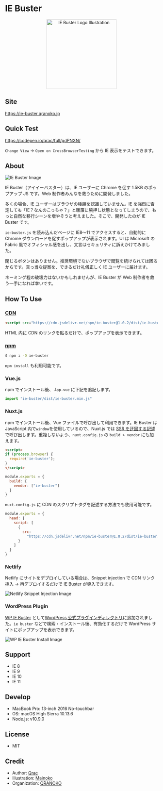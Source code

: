 # IE Buster

<p align="center">
  <img width="230" src="https://i.gyazo.com/a238286ee75bc88afb08abb435192bf1.png" alt="IE Buster Logo Illustration">
</p>

## Site

https://ie-buster.qranoko.jp

## Quick Test

https://codepen.io/qrac/full/gdPNXN/

`Change View` → `Open on CrossBrowserTesting` から IE 表示をテストできます。

## About

![IE Buster Image](https://i.gyazo.com/a8e2283b557bda08820bf938b9288546.png)

IE Buster（アイイーバスター）は、IE ユーザーに Chrome を促す 1.5KB のポップアップ JS です。Web 制作者みんなを救うために開発しました。

多くの場合、IE ユーザーはブラウザの種類を認識していません。IE を強烈に否定しても「IE？なんのこっちゃ？」と暖簾に腕押し状態となってしまうので、もっと自然な移行シーンを増やそうと考えました。そこで、開発したのが IE Buster です。

`ie-buster.js` を読み込んだページに IE8〜11 でアクセスすると、自動的に Chrome ダウンロードを促すポップアップが表示されます。UI は Microsoft の Fabric 風でオフィシャル感を出し、文言はセキュリティに訴えかけてみました。

閉じるボタンはありません。推奨環境でないブラウザで閲覧を続けられては困るからです。真っ当な提案を、できるだけ礼儀正しく IE ユーザーに届けます。

ネーミング程の破壊力はないかもしれませんが、IE Buster が Web 制作者を救う一手になれば幸いです。

## How To Use

### [CDN](https://www.jsdelivr.com/package/npm/ie-buster)

```html
<script src="https://cdn.jsdelivr.net/npm/ie-buster@1.0.2/dist/ie-buster.min.js"></script>
```

HTML 内に CDN のリンクを貼るだけで、ポップアップを表示できます。

### [npm](https://www.npmjs.com/package/ie-buster)

```bash
$ npm i -D ie-buster
```

`npm install` も利用可能です。

### Vue.js

npm でインストール後、 `App.vue` に下記を追記します。

```js
import "ie-buster/dist/ie-buster.min.js"
```

### Nuxt.js

npm でインストール後、Vue ファイルで呼び出して利用できます。IE Buster は JavaScript 内で`window`を使用しているので、Nuxt.js では [SSR を迂回する記述](https://ja.nuxtjs.org/faq/window-document-undefined/)で呼び出します。重複しないよう、`nuxt.config.js` の `build > vendor` にも加えます。

```html
<script>
if (process.browser) {
  require('ie-buster');
}
</script>
```

```js
module.exports = {
  build: {
    vendor: ["ie-buster"]
  }
}
```

`nuxt.config.js` に CDN のスクリプトタグを記述する方法でも使用可能です。

```js
module.exports = {
  head: {
    script: [
      {
        src:
          "https://cdn.jsdelivr.net/npm/ie-buster@1.0.2/dist/ie-buster.min.js"
      }
    ]
  }
}
```

### Netlify

Netlify にサイトをデプロイしている場合は、Snippet injection で CDN リンク挿入 → 再デプロイするだけで IE Buster が導入できます。

![Netlify Snippet Injection Image](https://i.gyazo.com/ef81f2d9153b817a5a1b851656289d75.png)

### WordPress Plugin

[WP IE Buster](https://github.com/qrac/wp-ie-buster) として[WordPress 公式プラグインディレクトリ](https://wordpress.org/plugins/wp-ie-buster/)に追加されました。`ie buster` などで検索・インストール後、有効化するだけで WordPress サイトにポップアップを表示できます。

![WP IE Buster Install Image](https://i.gyazo.com/fb4631c122e62ff28f4f5d4e01088bfe.png)

## Support

- IE 8
- IE 9
- IE 10
- IE 11

## Develop

- MacBook Pro: 13-inch 2016 No-touchbar
- OS: macOS High Sierra 10.13.6
- Node.js: v10.9.0

## License

- MIT

## Credit

- Author: [Qrac](https://qrac.jp)
- Illustration: [Mainoko](https://twitter.com/CreamyMainoko)
- Organization: [QRANOKO](https://qranoko.jp)

